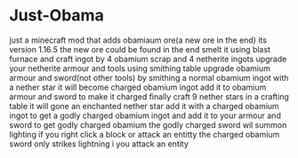 # Just-Obama
just a minecraft mod that adds obamiaum ore(a new ore in the end)
its version 1.16.5
the new ore could be found in the end smelt it using blast furnace and craft ingot by 4 obamium scrap and 4 netherite ingots
upgrade your netherite armour and tools using smithing table
upgrade obamium armour and sword(not other tools) by smithing a normal obamium ingot with a nether star it will become charged obamium ingot 
add it to obamium armour and sword to make it charged
finally craft 9 nether stars in a crafting table it will gone an enchanted nether star
add it with a charged obamium ingot to get a godly charged obamium ingot 
and add it to your armour and sword to get godly charged obamium 
the godly charged sword wil summon lighting if you right click a block or attack an entitty
the charged obamium sword only strikes lightning i you attack an entity 
